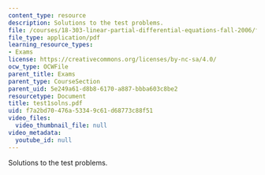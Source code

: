 ```yaml
---
content_type: resource
description: Solutions to the test problems.
file: /courses/18-303-linear-partial-differential-equations-fall-2006/f7a2bd70476a53349c61d68773c88f51_test1solns.pdf
file_type: application/pdf
learning_resource_types:
- Exams
license: https://creativecommons.org/licenses/by-nc-sa/4.0/
ocw_type: OCWFile
parent_title: Exams
parent_type: CourseSection
parent_uid: 5e249a61-d8b8-6170-a887-bbba603c8be2
resourcetype: Document
title: test1solns.pdf
uid: f7a2bd70-476a-5334-9c61-d68773c88f51
video_files:
  video_thumbnail_file: null
video_metadata:
  youtube_id: null
---
```

Solutions to the test problems.